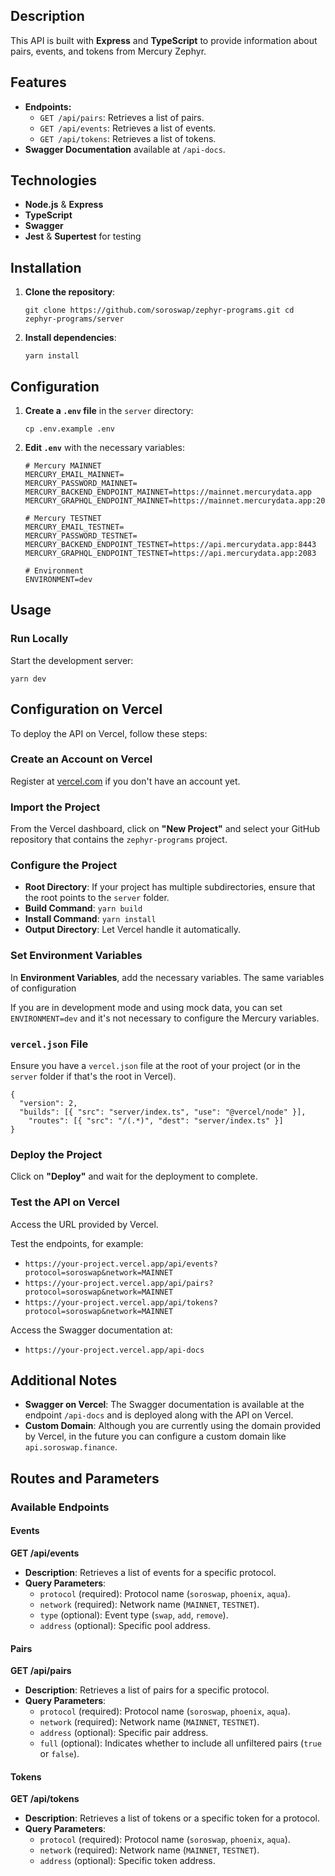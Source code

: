 ## Description

This API is built with **Express** and **TypeScript** to provide information about pairs, events, and tokens from Mercury Zephyr.

## Features

- **Endpoints:**
  - `GET /api/pairs`: Retrieves a list of pairs.
  - `GET /api/events`: Retrieves a list of events.
  - `GET /api/tokens`: Retrieves a list of tokens.
- **Swagger Documentation** available at `/api-docs`.

## Technologies

- **Node.js** & **Express**
- **TypeScript**
- **Swagger**
- **Jest** & **Supertest** for testing

## Installation

1. **Clone the repository**:

    `git clone https://github.com/soroswap/zephyr-programs.git
    cd zephyr-programs/server`

2. **Install dependencies**:

    `yarn install`

## Configuration

1. **Create a `.env` file** in the `server` directory:

    `cp .env.example .env`

2. **Edit `.env`** with the necessary variables:

    ```env
    # Mercury MAINNET
    MERCURY_EMAIL_MAINNET=
    MERCURY_PASSWORD_MAINNET=
    MERCURY_BACKEND_ENDPOINT_MAINNET=https://mainnet.mercurydata.app
    MERCURY_GRAPHQL_ENDPOINT_MAINNET=https://mainnet.mercurydata.app:2083

    # Mercury TESTNET
    MERCURY_EMAIL_TESTNET=
    MERCURY_PASSWORD_TESTNET=
    MERCURY_BACKEND_ENDPOINT_TESTNET=https://api.mercurydata.app:8443
    MERCURY_GRAPHQL_ENDPOINT_TESTNET=https://api.mercurydata.app:2083

    # Environment
    ENVIRONMENT=dev
    ```

## Usage

### Run Locally

Start the development server:

`yarn dev`

## Configuration on Vercel

To deploy the API on Vercel, follow these steps:

### Create an Account on Vercel

Register at [vercel.com](https://vercel.com) if you don't have an account yet.

### Import the Project

From the Vercel dashboard, click on **"New Project"** and select your GitHub repository that contains the `zephyr-programs` project.

### Configure the Project

- **Root Directory**: If your project has multiple subdirectories, ensure that the root points to the `server` folder.
- **Build Command**: `yarn build`
- **Install Command**: `yarn install`
- **Output Directory**: Let Vercel handle it automatically.

### Set Environment Variables

In **Environment Variables**, add the necessary variables. The same variables of configuration

If you are in development mode and using mock data, you can set `ENVIRONMENT=dev` and it's not necessary to configure the Mercury variables.

### `vercel.json` File

Ensure you have a `vercel.json` file at the root of your project (or in the `server` folder if that's the root in Vercel).

```
{
  "version": 2,
  "builds": [{ "src": "server/index.ts", "use": "@vercel/node" }],
    "routes": [{ "src": "/(.*)", "dest": "server/index.ts" }]
}
```

### Deploy the Project

Click on **"Deploy"** and wait for the deployment to complete.

### Test the API on Vercel

Access the URL provided by Vercel.

Test the endpoints, for example:

- `https://your-project.vercel.app/api/events?protocol=soroswap&network=MAINNET`
- `https://your-project.vercel.app/api/pairs?protocol=soroswap&network=MAINNET`
- `https://your-project.vercel.app/api/tokens?protocol=soroswap&network=MAINNET`

Access the Swagger documentation at:

- `https://your-project.vercel.app/api-docs`

## Additional Notes

- **Swagger on Vercel**: The Swagger documentation is available at the endpoint `/api-docs` and is deployed along with the API on Vercel.
- **Custom Domain**: Although you are currently using the domain provided by Vercel, in the future you can configure a custom domain like `api.soroswap.finance`.

## Routes and Parameters

### Available Endpoints

#### Events

**GET /api/events**

- **Description**: Retrieves a list of events for a specific protocol.
- **Query Parameters**:
  - `protocol` (required): Protocol name (`soroswap`, `phoenix`, `aqua`).
  - `network` (required): Network name (`MAINNET`, `TESTNET`).
  - `type` (optional): Event type (`swap`, `add`, `remove`).
  - `address` (optional): Specific pool address.

#### Pairs

**GET /api/pairs**

- **Description**: Retrieves a list of pairs for a specific protocol.
- **Query Parameters**:
  - `protocol` (required): Protocol name (`soroswap`, `phoenix`, `aqua`).
  - `network` (required): Network name (`MAINNET`, `TESTNET`).
  - `address` (optional): Specific pair address.
  - `full` (optional): Indicates whether to include all unfiltered pairs (`true` or `false`).

#### Tokens

**GET /api/tokens**

- **Description**: Retrieves a list of tokens or a specific token for a protocol.
- **Query Parameters**:
  - `protocol` (required): Protocol name (`soroswap`, `phoenix`, `aqua`).
  - `network` (required): Network name (`MAINNET`, `TESTNET`).
  - `address` (optional): Specific token address.